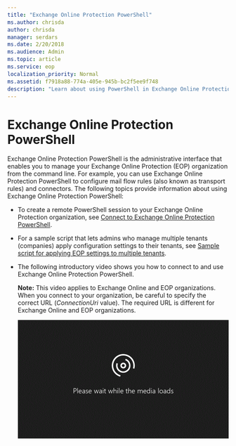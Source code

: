 ```yaml
---
title: "Exchange Online Protection PowerShell"
ms.author: chrisda
author: chrisda
manager: serdars
ms.date: 2/20/2018
ms.audience: Admin
ms.topic: article
ms.service: eop
localization_priority: Normal
ms.assetid: f7918a88-774a-405e-945b-bc2f5ee9f748
description: "Learn about using PowerShell in Exchange Online Protection"
---
```


# Exchange Online Protection PowerShell

Exchange Online Protection PowerShell is the administrative interface that enables you to manage your Exchange Online Protection (EOP) organization from the command line. For example, you can use Exchange Online Protection PowerShell to configure mail flow rules (also known as transport rules) and connectors. The following topics provide information about using Exchange Online Protection PowerShell:
  
- To create a remote PowerShell session to your Exchange Online Protection organization, see [Connect to Exchange Online Protection PowerShell](connect-to-exchange-online-protection-powershell.md).
  
- For a sample script that lets admins who manage multiple tenants (companies) apply configuration settings to their tenants, see [Sample script for applying EOP settings to multiple tenants](http://technet.microsoft.com/library/e87e84e1-7be0-44bf-a414-d91d60ed8817.aspx).
  
- The following introductory video shows you how to connect to and use Exchange Online Protection PowerShell.
  
  **Note:** This video applies to Exchange Online and EOP organizations. When you connect to your organization, be careful to specify the correct URL (_ConnectionUri_ value). The required URL is different for Exchange Online and EOP organizations.
  
  ![Your browser does not support video. Install Microsoft Silverlight, Adobe Flash Player, or Internet Explorer 9.](media/MSN_Video_Widget.gif)
  

